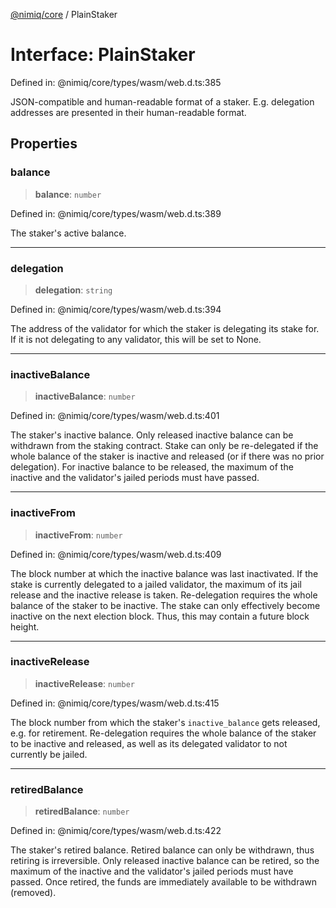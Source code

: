 [@nimiq/core](../globals.md) / PlainStaker

# Interface: PlainStaker

Defined in: @nimiq/core/types/wasm/web.d.ts:385

JSON-compatible and human-readable format of a staker. E.g. delegation addresses are presented in their
human-readable format.

## Properties

### balance

> **balance**: `number`

Defined in: @nimiq/core/types/wasm/web.d.ts:389

The staker\'s active balance.

***

### delegation

> **delegation**: `string`

Defined in: @nimiq/core/types/wasm/web.d.ts:394

The address of the validator for which the staker is delegating its stake for. If it is not
delegating to any validator, this will be set to None.

***

### inactiveBalance

> **inactiveBalance**: `number`

Defined in: @nimiq/core/types/wasm/web.d.ts:401

The staker\'s inactive balance. Only released inactive balance can be withdrawn from the staking contract.
Stake can only be re-delegated if the whole balance of the staker is inactive and released
(or if there was no prior delegation). For inactive balance to be released, the maximum of
the inactive and the validator\'s jailed periods must have passed.

***

### inactiveFrom

> **inactiveFrom**: `number`

Defined in: @nimiq/core/types/wasm/web.d.ts:409

The block number at which the inactive balance was last inactivated.
If the stake is currently delegated to a jailed validator, the maximum of its jail release
and the inactive release is taken. Re-delegation requires the whole balance of the staker to be inactive.
The stake can only effectively become inactive on the next election block. Thus, this may contain a
future block height.

***

### inactiveRelease

> **inactiveRelease**: `number`

Defined in: @nimiq/core/types/wasm/web.d.ts:415

The block number from which the staker\'s `inactive_balance` gets released, e.g. for retirement.
Re-delegation requires the whole balance of the staker to be inactive and released, as well as
its delegated validator to not currently be jailed.

***

### retiredBalance

> **retiredBalance**: `number`

Defined in: @nimiq/core/types/wasm/web.d.ts:422

The staker\'s retired balance. Retired balance can only be withdrawn, thus retiring is irreversible.
Only released inactive balance can be retired, so the maximum of the inactive and the validator\'s jailed
periods must have passed.
Once retired, the funds are immediately available to be withdrawn (removed).
